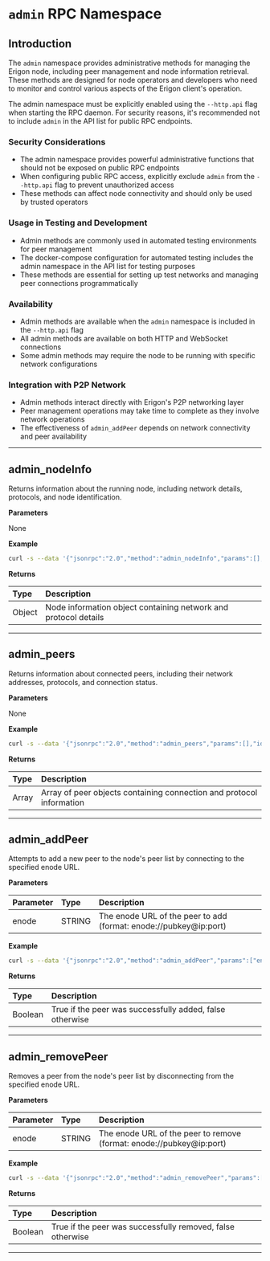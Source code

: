 # `admin` RPC Namespace

## Introduction

The `admin` namespace provides administrative methods for managing the Erigon node, including peer management and node information retrieval. These methods are designed for node operators and developers who need to monitor and control various aspects of the Erigon client's operation.

The admin namespace must be explicitly enabled using the `--http.api` flag when starting the RPC daemon. For security reasons, it's recommended not to include `admin` in the API list for public RPC endpoints.

### Security Considerations
- The admin namespace provides powerful administrative functions that should not be exposed on public RPC endpoints
- When configuring public RPC access, explicitly exclude `admin` from the `--http.api` flag to prevent unauthorized access
- These methods can affect node connectivity and should only be used by trusted operators

### Usage in Testing and Development
- Admin methods are commonly used in automated testing environments for peer management
- The docker-compose configuration for automated testing includes the admin namespace in the API list for testing purposes
- These methods are essential for setting up test networks and managing peer connections programmatically

### Availability
- Admin methods are available when the `admin` namespace is included in the `--http.api` flag
- All admin methods are available on both HTTP and WebSocket connections
- Some admin methods may require the node to be running with specific network configurations

### Integration with P2P Network
- Admin methods interact directly with Erigon's P2P networking layer
- Peer management operations may take time to complete as they involve network operations
- The effectiveness of `admin_addPeer` depends on network connectivity and peer availability

---

## **admin_nodeInfo**

Returns information about the running node, including network details, protocols, and node identification.

**Parameters**

None

**Example**

```bash
curl -s --data '{"jsonrpc":"2.0","method":"admin_nodeInfo","params":[],"id":"1"}' -H "Content-Type: application/json" -X POST http://localhost:8545
```

**Returns**

| Type | Description |
| :---- | :---- |
| Object | Node information object containing network and protocol details |

---

## **admin_peers**

Returns information about connected peers, including their network addresses, protocols, and connection status.

**Parameters**

None

**Example**

```bash
curl -s --data '{"jsonrpc":"2.0","method":"admin_peers","params":[],"id":"1"}' -H "Content-Type: application/json" -X POST http://localhost:8545
```

**Returns**

| Type | Description |
| :---- | :---- |
| Array | Array of peer objects containing connection and protocol information |

---

## **admin_addPeer**

Attempts to add a new peer to the node's peer list by connecting to the specified enode URL.

**Parameters**

| Parameter | Type | Description |
| :---- | :---- | :---- |
| enode | STRING | The enode URL of the peer to add (format: enode://pubkey@ip:port) |

**Example**

```bash
curl -s --data '{"jsonrpc":"2.0","method":"admin_addPeer","params":["enode://a979fb575495b8d6db44f750317d0f4622bf4c2aa3365d6af7c284339968eef29b69ad0dce72a4d8db5ebb4968de0e3bec910127f134779fbcb0cb6d3331163c@52.16.188.185:30303"],"id":"1"}' -H "Content-Type: application/json" -X POST http://localhost:8545
```

**Returns**

| Type | Description |
| :---- | :---- |
| Boolean | True if the peer was successfully added, false otherwise |

---

## **admin_removePeer**

Removes a peer from the node's peer list by disconnecting from the specified enode URL.

**Parameters**

| Parameter | Type | Description |
| :---- | :---- | :---- |
| enode | STRING | The enode URL of the peer to remove (format: enode://pubkey@ip:port) |

**Example**

```bash
curl -s --data '{"jsonrpc":"2.0","method":"admin_removePeer","params":["enode://a979fb575495b8d6db44f750317d0f4622bf4c2aa3365d6af7c284339968eef29b69ad0dce72a4d8db5ebb4968de0e3bec910127f134779fbcb0cb6d3331163c@52.16.188.185:30303"],"id":"1"}' -H "Content-Type: application/json" -X POST http://localhost:8545
```

**Returns**

| Type | Description |
| :---- | :---- |
| Boolean | True if the peer was successfully removed, false otherwise |

---
